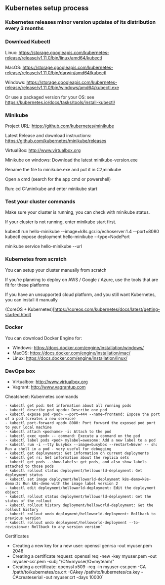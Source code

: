 ## Kubernetes setup process
 

### Kubernetes releases minor version updates of its distribution every 3 months
 
 

 

### Download Kubectl
Linux: https://storage.googleapis.com/kubernetes-release/release/v1.11.0/bin/linux/amd64/kubectl

MacOS: https://storage.googleapis.com/kubernetes-release/release/v1.11.0/bin/darwin/amd64/kubectl

Windows: https://storage.googleapis.com/kubernetes-release/release/v1.11.0/bin/windows/amd64/kubectl.exe

Or use a packaged version for your OS: see https://kubernetes.io/docs/tasks/tools/install-kubectl/

### Minikube
Project URL: https://github.com/kubernetes/minikube

Latest Release and download instructions: https://github.com/kubernetes/minikube/releases

VirtualBox: http://www.virtualbox.org

Minikube on windows:
Download the latest minikube-version.exe

Rename the file to minikube.exe and put it in C:\minikube

Open a cmd (search for the app cmd or powershell)

Run: cd C:\minikube and enter minikube start

### Test your cluster commands
Make sure your cluster is running, you can check with minikube status.

If your cluster is not running, enter minikube start first.

kubectl run hello-minikube --image=k8s.gcr.io/echoserver:1.4 --port=8080
kubectl expose deployment hello-minikube --type=NodePort

minikube service hello-minikube --url

<open a browser and go to that url>



### Kubernetes from scratch
You can setup your cluster manually from scratch

If you’re planning to deploy on AWS / Google / Azure, use the tools that are fit for these platforms

If you have an unsupported cloud platform, and you still want Kubernetes, you can install it manually

(CoreOS + Kubernetes)[https://coreos.com/kubernetes/docs/latest/getting-started.html]

### Docker
You can download Docker Engine for:

- Windows: https://docs.docker.com/engine/installation/windows/
- MacOS: https://docs.docker.com/engine/installation/mac/
- Linux: https://docs.docker.com/engine/installation/linux/

### DevOps box
- Virtualbox: http://www.virtualbox.org
- Vagrant: http://www.vagrantup.com



Cheatsheet: Kubernetes commands
```
- kubectl get pod: Get information about all running pods
- kubectl describe pod <pod>: Describe one pod
- kubectl expose pod <pod> --port=444 --name=frontend: Expose the port of a pod (creates a new service)
- kubectl port-forward <pod> 8080: Port forward the exposed pod port to your local machine
- kubectl attach <podname> -i: Attach to the pod
- kubectl exec <pod> -- command: Execute a command on the pod
- kubectl label pods <pod> mylabel=awesome: Add a new label to a pod
- kubectl run -i --tty busybox --image=busybox --restart=Never -- sh: Run a shell in a pod - very useful for debugging
- kubectl get deployments: Get information on current deployments
- kubectl get rs: Get information about the replica sets
- kubectl get pods --show-labels: get pods, and also show labels attached to those pods
- kubectl rollout status deployment/helloworld-deployment: Get deployment status
- kubectl set image deployment/helloworld-deployment k8s-demo=k8s-demo:2: Run k8s-demo with the image label version 2
- kubectl edit deployment/helloworld-deployment: Edit the deployment object
- kubectl rollout status deployment/helloworld-deployment: Get the status of the rollout
- kubectl rollout history deployment/helloworld-deployment: Get the rollout history
- kubectl rollout undo deployment/helloworld-deployment: Rollback to previous version
- kubectl rollout undo deployment/helloworld-deployment --to-revision=n: Rollback to any version version`
```
 
Certificates
- Creating a new key for a new user: openssl genrsa -out myuser.pem 2048
- Creating a certificate request: openssl req -new -key myuser.pem -out myuser-csr.pem -subj "/CN=myuser/O=myteam/"
- Creating a certificate: openssl x509 -req -in myuser-csr.pem -CA /path/to/kubernetes/ca.crt -CAkey /path/to/kubernetes/ca.key -CAcreateserial -out myuser.crt -days 10000`

